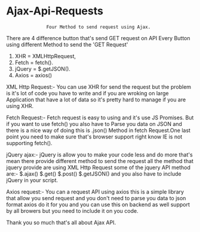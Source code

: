 # Ajax-Api-Requests
                   Four Method to send request using Ajax.
 There are 4 difference button that's send GET request on API Every Button using different Method to send the 'GET Request'                   
   1. XHR     = XMLHttpRequest, 
   2. Fetch   = fetch().
   3. jQuery  = $.getJSON().
   4. Axios   = axios()
   
  XML Http Request:-
        You can use XHR for send the request but the problem is it's lot of code you have to write and if you are wroking on large Application that have a lot of data so it's pretty hard to manage if you are using XHR.
    
  Fetch Request:-
        Fetch request is easy to using and it's use JS Promises. But if you want to use fetch() you also have to Parse you data on JSON and there is a nice way of doing this is .json() Method in fetch Request.One last point you need to make sure that's browser support right know IE is not supporting fetch().
        
  jQuery ajax:-
        jQuery is allow you to make your code less and do more that's mean there provide different method to send the request all the method that jquery provide are using XML Http Request some of the jquery API method are:-
        $.ajax()
        $.get()
        $.post()
        $.getJSON()  and you also have to include jQuery in your script.
   
  Axios request:-
        You can a request API using axios this is a simple library that allow you send request and you don't need to parse you data to json format axios do it for you and you can use this on backend as well support by all browers but you need to include it on you code.
        
        
 
 Thank you so much that's all about Ajax API. 
  
        
        
